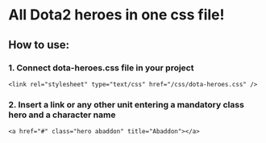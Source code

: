 # All Dota2 heroes in one css file!

## How to use:
### 1. Connect **dota-heroes.css** file in your project
```
<link rel="stylesheet" type="text/css" href="/css/dota-heroes.css" />
```

### 2. Insert a link or any other unit entering a mandatory class **hero** and a **character name**
```
<a href="#" class="hero abaddon" title="Abaddon"></a>
```
